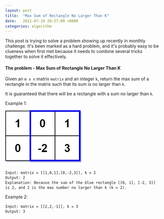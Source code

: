 ```yaml
---
layout: post
title:  "Max Sum of Rectangle No Larger Than K"
date:   2021-07-10 20:27:00 +0800
categories: algorithm
---
```


This post is trying to solve a problem showing up recently in monthly challenge. It's been marked as a hard problem, and it's probably easy to be clueness when first met because it needs to combine several tricks together to solve it effectively.

#### The problem - Max Sum of Rectangle No Larger Than K

Given an `m x n` matrix `matrix` and an integer `k`, return the max sum of a rectangle in the matrix such that its sum is no larger than `k`.

It is guaranteed that there will be a rectangle with a sum no larger than `k`.

Example 1:

![Grid Sum](../_imgs/2021-07-10-example-grid-sum.jpeg)

```
Input: matrix = [[1,0,1],[0,-2,3]], k = 2
Output: 2
Explanation: Because the sum of the blue rectangle [[0, 1], [-2, 3]] is 2, and 2 is the max number no larger than k (k = 2).
```

Example 2:

```
Input: matrix = [[2,2,-1]], k = 3
Output: 3
```


<script src="https://utteranc.es/client.js"
        repo="ywchang/ywchang.github.io"
        issue-term="pathname"
        theme="github-light"
        crossorigin="anonymous"
        async>
</script>










